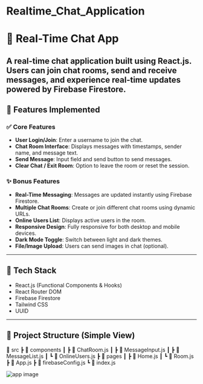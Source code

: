 # Realtime_Chat_Application
# 💬 Real-Time Chat App

A real-time chat application built using **React.js**. Users can join chat rooms, send and receive messages, and experience real-time updates powered by **Firebase Firestore**.
---

## 📌 Features Implemented

### ✅ Core Features
- **User Login/Join**: Enter a username to join the chat.
- **Chat Room Interface**: Displays messages with timestamps, sender name, and message text.
- **Send Message**: Input field and send button to send messages.
- **Clear Chat / Exit Room**: Option to leave the room or reset the session.

### ✨ Bonus Features
- **Real-Time Messaging**: Messages are updated instantly using Firebase Firestore.
- **Multiple Chat Rooms**: Create or join different chat rooms using dynamic URLs.
- **Online Users List**: Displays active users in the room.
- **Responsive Design**: Fully responsive for both desktop and mobile devices.
- **Dark Mode Toggle**: Switch between light and dark themes.
- **File/Image Upload**: Users can send images in chat (optional).

---

## 🧰 Tech Stack

- React.js (Functional Components & Hooks)
- React Router DOM
- Firebase Firestore
- Tailwind CSS
- UUID

---

## 📁 Project Structure (Simple View)
📁 src
 ┣ 📁 components
 ┃ ┣ 📄 ChatRoom.js
 ┃ ┣ 📄 MessageInput.js
 ┃ ┣ 📄 MessageList.js
 ┃ ┗ 📄 OnlineUsers.js
 ┣ 📁 pages
 ┃ ┣ 📄 Home.js
 ┃ ┗ 📄 Room.js
 ┣ 📄 App.js
 ┣ 📄 firebaseConfig.js
 ┗ 📄 index.js

![app image](https://github.com/user-attachments/assets/da9772cb-ce76-487c-b6e5-59cd0c687250)





